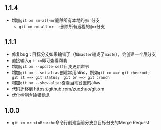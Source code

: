 ## 1.1.4

- 增加`git xm rm-all-mr`删除所有本地的`@mr`分支
    - `git xm rm-all-mr -r`删除所有远程的`@mr`分支


## 1.1.1

- 修复bug：目标分支如果输错了（如`master`输成了`maste`），会创建一个屎分支
- 直接输入`git xm`即可查看帮助
- 增加`git xm --update-self`自我更新命令
- 增加`git xm --set-alias`创建常用alias，例如`git co ==> git checkout;  git st ==> git status;  git br ==> git branch`
- 增加`git xm --show-alias`查看当前设置的alias
- 代码迁移到 https://github.com/zuozhuo/git-xm
- 优化控制台输错信息


## 1.0.0

- `git xm mr <toBranch>`命令行创建当前分支到目标分支的Merge Request 